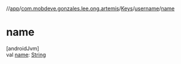 //[app](../../../../index.md)/[com.mobdeve.gonzales.lee.ong.artemis](../../index.md)/[Keys](../index.md)/[username](index.md)/[name](name.md)

# name

[androidJvm]\
val [name](name.md): [String](https://kotlinlang.org/api/latest/jvm/stdlib/kotlin/-string/index.html)
